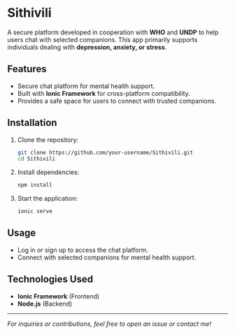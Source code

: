 # Sithivili

A secure platform developed in cooperation with **WHO** and **UNDP** to help users chat with selected companions. This app primarily supports individuals dealing with **depression, anxiety, or stress**.

## Features
- Secure chat platform for mental health support.
- Built with **Ionic Framework** for cross-platform compatibility.
- Provides a safe space for users to connect with trusted companions.

## Installation
1. Clone the repository:
   ```sh
   git clone https://github.com/your-username/Sithivili.git
   cd Sithivili
   ```
2. Install dependencies:
   ```sh
   npm install
   ```
3. Start the application:
   ```sh
   ionic serve
   ```

## Usage
- Log in or sign up to access the chat platform.
- Connect with selected companions for mental health support.

## Technologies Used
- **Ionic Framework** (Frontend)
- **Node.js** (Backend)

---

*For inquiries or contributions, feel free to open an issue or contact me!*

